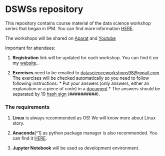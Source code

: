 # DSWSs repository

This repository contains course material of the data science workshop series that began in IPM. You can find more information [HERE](http://physics.ipm.ac.ir/~vafaei/ "VafaeiSadr's website").

The workshops will be shared on [Aparat](https://www.aparat.com/datasience) and [Youtube](https://www.youtube.com/channel/UC2ppE4804cJoCULRIgZo3VA)

Important for attendees:

  1. **Registration** link will be updated for each workshop. You can find it on my [website](http://physics.ipm.ac.ir/~vafaei/ "VafaeiSadr's website")..

  2. **Exercises** need to be emailed to <datascienceworkshops98@gmail.com>
   The exercises will be checked automatically so you need to follow following instructions:
    * Put your answers (only answers, either an explanation or a piece of code) in a [document](https://linoxide.com/linux-how-to/learn-how-create-file-linux-terminal/)
    * The answers should be separated by 10 [hash sign](https://en.wikipedia.org/wiki/Number_sign) (##########). 

### The requirements

  1. **Linux** is always recommended as OS! We will know more about Linux story.

  2. **Anaconda**[^1] as python package manager is also recommended. 
  You can find it [HERE](https://anaconda.org/ "Anaconda website").
  
  3. **Jupyter Notebook** will be used as development environment.
  


